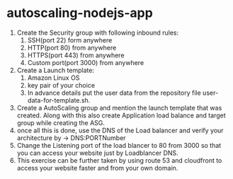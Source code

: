 # autoscaling-nodejs-app
1. Create the Security group with following inbound rules:
    1) SSH(port 22) form anywhere
    2) HTTP(port 80) from anywhere
    3) HTTPS(port 443) from anywhere
    4) Custom port(port 3000) from anywhere
2. Create a Launch template: 
    1) Amazon Linux OS
    2) key pair of your choice
    3) In advance details put the user data from the repository file user-data-for-template.sh.
3. Create a AutoScaling group and mention the launch template that was created. Along with this also create Application load balance and target group while creating the ASG.
4. once all this is done, use the DNS of the Load balancer and verify your architecture by -> DNS:PORTNumber
5. Change the Listening port of the load blancer to 80 from 3000 so that you can access your website just by Loadblancer DNS.
6. This exercise can be further taken by using route 53 and cloudfront to access your website faster and from your own domain.
